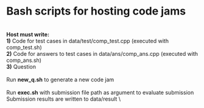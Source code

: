 # Bash scripts for hosting code jams
\
**Host must write:** \
    **1)** Code for test cases in data/test/comp_test.cpp (executed with comp_test.sh) \
    **2)** Code for answers to test cases in data/ans/comp_ans.cpp (executed with comp_ans.sh) \
    **3)** Question \
\
Run **new_q.sh** to generate a new code jam \
\
Run **exec.sh** with submission file path as argument to evaluate submission \
Submission results are written to data/result \
